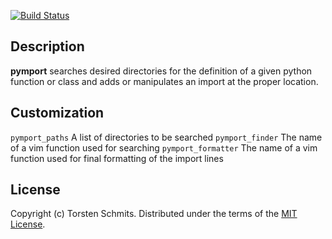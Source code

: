 [![Build Status](https://travis-ci.org/tek/vim-pymport.png)](https://travis-ci.org/tek/vim-pymport)

## Description

**pymport** searches desired directories for the definition of a given python function or class and adds or manipulates an import at the proper location.

## Customization

`pymport_paths` A list of directories to be searched
`pymport_finder` The name of a vim function used for searching
`pymport_formatter` The name of a vim function used for final formatting of the
import lines

## License

Copyright (c) Torsten Schmits. Distributed under the terms of the [MIT
License][1].

[1]: http://opensource.org/licenses/MIT 'mit license'
